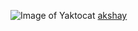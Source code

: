 ![Image of Yaktocat](https://octodex.github.com/images/yaktocat.png)
[akshay](https://github.com/akshayrnair)
